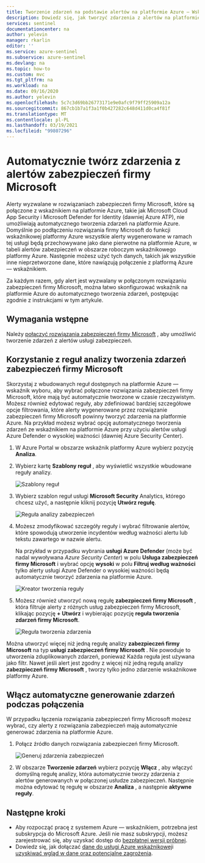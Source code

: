 ```yaml
---
title: Tworzenie zdarzeń na podstawie alertów na platformie Azure — Wskaźnikowanie | Microsoft Docs
description: Dowiedz się, jak tworzyć zdarzenia z alertów na platformie Azure — wskaźnik.
services: sentinel
documentationcenter: na
author: yelevin
manager: rkarlin
editor: ''
ms.service: azure-sentinel
ms.subservice: azure-sentinel
ms.devlang: na
ms.topic: how-to
ms.custom: mvc
ms.tgt_pltfrm: na
ms.workload: na
ms.date: 09/16/2020
ms.author: yelevin
ms.openlocfilehash: 5c7c3d69bb26773171e9e0afc9f79ff25909a12a
ms.sourcegitcommit: 867cb1b7a1f3a1f0b427282c648d411d0ca4f81f
ms.translationtype: MT
ms.contentlocale: pl-PL
ms.lasthandoff: 03/19/2021
ms.locfileid: "99807296"
---
```

# <a name="automatically-create-incidents-from-microsoft-security-alerts"></a>Automatycznie twórz zdarzenia z alertów zabezpieczeń firmy Microsoft

Alerty wyzwalane w rozwiązaniach zabezpieczeń firmy Microsoft, które są połączone z wskaźnikiem na platformie Azure, takie jak Microsoft Cloud App Security i Microsoft Defender for Identity (dawniej Azure ATP), nie umożliwiają automatycznego tworzenia zdarzeń na platformie Azure. Domyślnie po podłączeniu rozwiązania firmy Microsoft do funkcji wskaźnikowej platformy Azure wszystkie alerty wygenerowane w ramach tej usługi będą przechowywane jako dane pierwotne na platformie Azure, w tabeli alertów zabezpieczeń w obszarze roboczym wskaźnikowego platformy Azure. Następnie możesz użyć tych danych, takich jak wszystkie inne nieprzetworzone dane, które nawiązują połączenie z platformą Azure — wskaźnikiem.

Za każdym razem, gdy alert jest wyzwalany w połączonym rozwiązaniu zabezpieczeń firmy Microsoft, można łatwo skonfigurować wskaźnik na platformie Azure do automatycznego tworzenia zdarzeń, postępując zgodnie z instrukcjami w tym artykule.

## <a name="prerequisites"></a>Wymagania wstępne
Należy [połączyć rozwiązania zabezpieczeń firmy Microsoft](connect-data-sources.md#data-connection-methods) , aby umożliwić tworzenie zdarzeń z alertów usługi zabezpieczeń.

## <a name="using-microsoft-security-incident-creation-analytics-rules"></a>Korzystanie z reguł analizy tworzenia zdarzeń zabezpieczeń firmy Microsoft

Skorzystaj z wbudowanych reguł dostępnych na platformie Azure — wskaźnik wyboru, aby wybrać połączone rozwiązania zabezpieczeń firmy Microsoft, które mają być automatycznie tworzone w czasie rzeczywistym. Możesz również edytować reguły, aby zdefiniować bardziej szczegółowe opcje filtrowania, które alerty wygenerowane przez rozwiązanie zabezpieczeń firmy Microsoft powinny tworzyć zdarzenia na platformie Azure. Na przykład możesz wybrać opcję automatycznego tworzenia zdarzeń ze wskaźnikiem na platformie Azure przy użyciu alertów usługi Azure Defender o wysokiej ważności (dawniej Azure Security Center).

1. W Azure Portal w obszarze wskaźnik platformy Azure wybierz pozycję **Analiza**.

1. Wybierz kartę **Szablony reguł** , aby wyświetlić wszystkie wbudowane reguły analizy.

    ![Szablony reguł](media/incidents-from-alerts/rule-templates.png)

1. Wybierz szablon reguł usługi **Microsoft Security** Analytics, którego chcesz użyć, a następnie kliknij pozycję **Utwórz regułę**.

    ![Reguła analizy zabezpieczeń](media/incidents-from-alerts/security-analytics-rule.png)

1. Możesz zmodyfikować szczegóły reguły i wybrać filtrowanie alertów, które spowodują utworzenie incydentów według ważności alertu lub tekstu zawartego w nazwie alertu.  
      
    Na przykład w przypadku wybrania **usługi Azure Defender** (może być nadal wywoływana *Azure Security Center*) w polu **Usługa zabezpieczeń firmy Microsoft** i wybrać opcję **wysoki** w polu **Filtruj według ważności** tylko alerty usługi Azure Defender o wysokiej ważności będą automatycznie tworzyć zdarzenia na platformie Azure.  

    ![Kreator tworzenia reguły](media/incidents-from-alerts/create-rule-wizard.png)

1. Możesz również utworzyć nową regułę **zabezpieczeń firmy Microsoft** , która filtruje alerty z różnych usług zabezpieczeń firmy Microsoft, klikając pozycję **+ Utwórz** i wybierając pozycję **reguła tworzenia zdarzeń firmy Microsoft**.

    ![Reguła tworzenia zdarzenia](media/incidents-from-alerts/incident-creation-rule.png)

  Można utworzyć więcej niż jedną regułę analizy **zabezpieczeń firmy Microsoft** na typ **usługi zabezpieczeń firmy Microsoft** . Nie powoduje to utworzenia zduplikowanych zdarzeń, ponieważ Każda reguła jest używana jako filtr. Nawet jeśli alert jest zgodny z więcej niż jedną regułą analizy **zabezpieczeń firmy Microsoft** , tworzy tylko jedno zdarzenie wskaźnikowe platformy Azure.

## <a name="enable-incident-generation-automatically-during-connection"></a>Włącz automatyczne generowanie zdarzeń podczas połączenia
 W przypadku łączenia rozwiązania zabezpieczeń firmy Microsoft możesz wybrać, czy alerty z rozwiązania zabezpieczeń mają automatycznie generować zdarzenia na platformie Azure.

1. Połącz źródło danych rozwiązania zabezpieczeń firmy Microsoft. 

   ![Generuj zdarzenia zabezpieczeń](media/incidents-from-alerts/generate-security-incidents.png)

1. W obszarze **Tworzenie zdarzeń** wybierz pozycję **Włącz** , aby włączyć domyślną regułę analizy, która automatycznie tworzy zdarzenia z alertów generowanych w połączonej usłudze zabezpieczeń. Następnie można edytować tę regułę w obszarze **Analiza** , a następnie **aktywne reguły**.

## <a name="next-steps"></a>Następne kroki

- Aby rozpocząć pracę z systemem Azure — wskaźnikiem, potrzebna jest subskrypcja do Microsoft Azure. Jeśli nie masz subskrypcji, możesz zarejestrować się, aby uzyskać dostęp do [bezpłatnej wersji próbnej](https://azure.microsoft.com/free/).
- Dowiedz się, jak dołączać [dane do usługi Azure wskaźnikowej](quickstart-onboard.md)i [uzyskiwać wgląd w dane oraz potencjalne zagrożenia](quickstart-get-visibility.md).
